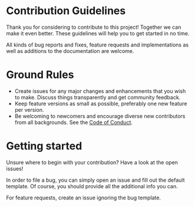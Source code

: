 # Contribution Guidelines

Thank you for considering to contribute to this project! Together we can make it even better. These guidelines will help you to get started in no time.

All kinds of bug reports and fixes, feature requests and implementations as well as additions to the documentation are welcome.

# Ground Rules

- Create issues for any major changes and enhancements that you wish to make. Discuss things transparently and get community feedback.
- Keep feature versions as small as possible, preferably one new feature per version.
- Be welcoming to newcomers and encourage diverse new contributors from all backgrounds. See the [Code of Conduct](./CODE_OF_CONDUCT.md).

# Getting started

Unsure where to begin with your contribution? Have a look at the open issues!

In order to file a bug, you can simply open an issue and fill out the default template. Of course, you should provide all the additional info you can.

For feature requests, create an issue ignoring the bug template.
